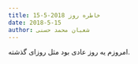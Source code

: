 ```yaml
---
title: خاطره روز 2018-5-15
date: 2018-5-15
author: شعبان محمد حسنی
---
```


امروزم یه روز عادی بود مثل روزای گذشته.